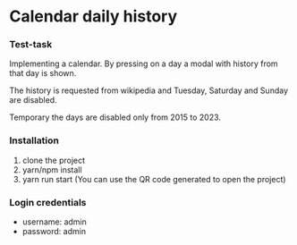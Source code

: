 # Calendar daily history

### Test-task 
Implementing a calendar. By pressing on a day a modal with history from that day is shown.

The history is requested from wikipedia and Tuesday, Saturday and Sunday are disabled. 

Temporary the days are disabled only from 2015 to 2023.


### Installation
1. clone the project
2. yarn/npm install
3. yarn run start (You can use the QR code generated to open the project)

### Login credentials
- username: admin
- password: admin
